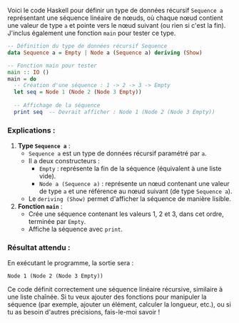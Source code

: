 Voici le code Haskell pour définir un type de données récursif `Sequence a` représentant une séquence linéaire de nœuds, où chaque nœud contient une valeur de type `a` et pointe vers le nœud suivant (ou rien si c'est la fin). J'inclus également une fonction `main` pour tester ce type.

```haskell
-- Définition du type de données récursif Sequence
data Sequence a = Empty | Node a (Sequence a) deriving (Show)

-- Fonction main pour tester
main :: IO ()
main = do
  -- Création d'une séquence : 1 -> 2 -> 3 -> Empty
  let seq = Node 1 (Node 2 (Node 3 Empty))
  
  -- Affichage de la séquence
  print seq  -- Devrait afficher : Node 1 (Node 2 (Node 3 Empty))
```

### Explications :
1. **Type `Sequence a`** :
   - `Sequence a` est un type de données récursif paramétré par `a`.
   - Il a deux constructeurs :
     - `Empty` : représente la fin de la séquence (équivalent à une liste vide).
     - `Node a (Sequence a)` : représente un nœud contenant une valeur de type `a` et une référence au nœud suivant (de type `Sequence a`).
   - Le `deriving (Show)` permet d'afficher la séquence de manière lisible.
2. **Fonction `main`** :
   - Crée une séquence contenant les valeurs 1, 2 et 3, dans cet ordre, terminée par `Empty`.
   - Affiche la séquence avec `print`.

### Résultat attendu :
En exécutant le programme, la sortie sera :
```
Node 1 (Node 2 (Node 3 Empty))
```

Ce code définit correctement une séquence linéaire récursive, similaire à une liste chaînée. Si tu veux ajouter des fonctions pour manipuler la séquence (par exemple, ajouter un élément, calculer la longueur, etc.), ou si tu as besoin d'autres précisions, fais-le-moi savoir !
